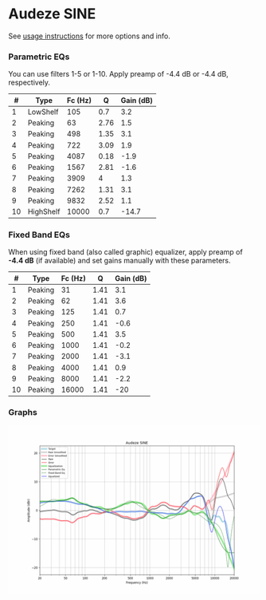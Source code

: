 # Audeze SINE
See [usage instructions](https://github.com/jaakkopasanen/AutoEq#usage) for more options and info.

### Parametric EQs
You can use filters 1-5 or 1-10. Apply preamp of -4.4 dB or -4.4 dB, respectively.

|   # | Type      |   Fc (Hz) |    Q |   Gain (dB) |
|-----|-----------|-----------|------|-------------|
|   1 | LowShelf  |       105 | 0.7  |         3.2 |
|   2 | Peaking   |        63 | 2.76 |         1.5 |
|   3 | Peaking   |       498 | 1.35 |         3.1 |
|   4 | Peaking   |       722 | 3.09 |         1.9 |
|   5 | Peaking   |      4087 | 0.18 |        -1.9 |
|   6 | Peaking   |      1567 | 2.81 |        -1.6 |
|   7 | Peaking   |      3909 | 4    |         1.3 |
|   8 | Peaking   |      7262 | 1.31 |         3.1 |
|   9 | Peaking   |      9832 | 2.52 |         1.1 |
|  10 | HighShelf |     10000 | 0.7  |       -14.7 |

### Fixed Band EQs
When using fixed band (also called graphic) equalizer, apply preamp of **-4.4 dB** (if available) and set gains manually with these parameters.

|   # | Type    |   Fc (Hz) |    Q |   Gain (dB) |
|-----|---------|-----------|------|-------------|
|   1 | Peaking |        31 | 1.41 |         3.1 |
|   2 | Peaking |        62 | 1.41 |         3.6 |
|   3 | Peaking |       125 | 1.41 |         0.7 |
|   4 | Peaking |       250 | 1.41 |        -0.6 |
|   5 | Peaking |       500 | 1.41 |         3.5 |
|   6 | Peaking |      1000 | 1.41 |        -0.2 |
|   7 | Peaking |      2000 | 1.41 |        -3.1 |
|   8 | Peaking |      4000 | 1.41 |         0.9 |
|   9 | Peaking |      8000 | 1.41 |        -2.2 |
|  10 | Peaking |     16000 | 1.41 |       -20   |

### Graphs
![](./Audeze%20SINE.png)
